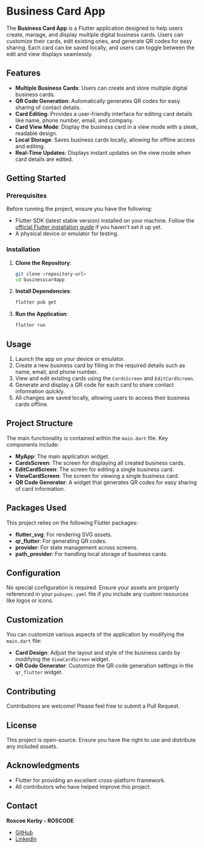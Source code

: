 # Business Card App

The **Business Card App** is a Flutter application designed to help users create, manage, and display multiple digital business cards. Users can customize their cards, edit existing ones, and generate QR codes for easy sharing. Each card can be saved locally, and users can toggle between the edit and view displays seamlessly.

## Features

- **Multiple Business Cards**: Users can create and store multiple digital business cards.
- **QR Code Generation**: Automatically generates QR codes for easy sharing of contact details.
- **Card Editing**: Provides a user-friendly interface for editing card details like name, phone number, email, and company.
- **Card View Mode**: Display the business card in a view mode with a sleek, readable design.
- **Local Storage**: Saves business cards locally, allowing for offline access and editing.
- **Real-Time Updates**: Displays instant updates on the view mode when card details are edited.

## Getting Started

### Prerequisites

Before running the project, ensure you have the following:

- Flutter SDK (latest stable version) installed on your machine. Follow the [official Flutter installation guide](https://flutter.dev/docs/get-started/install) if you haven't set it up yet.
- A physical device or emulator for testing.

### Installation

1. **Clone the Repository**:

   ```bash
   git clone <repository-url>
   cd businesscardapp
   ```

2. **Install Dependencies**:

   ```bash
   flutter pub get
   ```

3. **Run the Application**:

   ```bash
   flutter run
   ```

## Usage

1. Launch the app on your device or emulator.
2. Create a new business card by filling in the required details such as name, email, and phone number.
3. View and edit existing cards using the `CardsScreen` and `EditCardScreen`.
4. Generate and display a QR code for each card to share contact information quickly.
5. All changes are saved locally, allowing users to access their business cards offline.

## Project Structure

The main functionality is contained within the `main.dart` file. Key components include:

- **MyApp**: The main application widget.
- **CardsScreen**: The screen for displaying all created business cards.
- **EditCardScreen**: The screen for editing a single business card.
- **ViewCardScreen**: The screen for viewing a single business card.
- **QR Code Generator**: A widget that generates QR codes for easy sharing of card information.

## Packages Used

This project relies on the following Flutter packages:

- **flutter_svg**: For rendering SVG assets.
- **qr_flutter**: For generating QR codes.
- **provider**: For state management across screens.
- **path_provider**: For handling local storage of business cards.

## Configuration

No special configuration is required. Ensure your assets are properly referenced in your `pubspec.yaml` file if you include any custom resources like logos or icons.

## Customization

You can customize various aspects of the application by modifying the `main.dart` file:

- **Card Design**: Adjust the layout and style of the business cards by modifying the `ViewCardScreen` widget.
- **QR Code Generator**: Customize the QR code generation settings in the `qr_flutter` widget.

## Contributing

Contributions are welcome! Please feel free to submit a Pull Request.

## License

This project is open-source. Ensure you have the right to use and distribute any included assets.

## Acknowledgments

- Flutter for providing an excellent cross-platform framework.
- All contributors who have helped improve this project.

## Contact

**Roscoe Kerby - ROSCODE**  
- [GitHub](https://github.com/roscoekerby)
- [LinkedIn](https://www.linkedin.com/in/roscoekerby/)  
